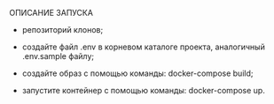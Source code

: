 ОПИСАНИЕ ЗАПУСКА

- репозиторий клонов;

- создайте файл .env в корневом каталоге проекта, аналогичный .env.sample файлу;

- создайте образ с помощью команды: docker-compose build;

- запустите контейнер с помощью команды: docker-compose up.
